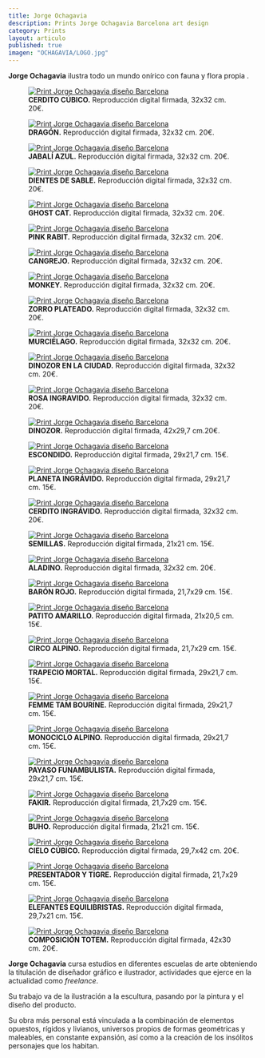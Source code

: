 ```yaml
---
title: Jorge Ochagavia
description: Prints Jorge Ochagavia Barcelona art design 
category: Prints
layout: articulo
published: true
imagen: "OCHAGAVIA/LOGO.jpg"
---
```


**Jorge Ochagavia** ilustra todo un mundo onírico con fauna y flora propia .

<div class="figure-group">
<figure>
	<a href="/images/OCHAGAVIA/CERDITO CUBICO.jpg"><img src="/images/OCHAGAVIA/CERDITO CUBICO.jpg" alt="Print Jorge Ochagavia diseño Barcelona"></a>
	<figcaption><b>CERDITO CÚBICO.</b>
	Reproducción digital firmada, 32x32 cm. 20€.</figcaption>
</figure>

<figure>
	<a href="/images/OCHAGAVIA/DRAGON.jpg"><img src="/images/OCHAGAVIA/DRAGON.jpg" alt="Print Jorge Ochagavia diseño Barcelona"></a>
	<figcaption><b>DRAGÓN.</b>
	Reproducción digital firmada, 32x32 cm. 20€.</figcaption>
</figure>

<figure>
	<a href="/images/OCHAGAVIA/JABALI AZUL.jpg"><img src="/images/OCHAGAVIA/JABALI AZUL.jpg" alt="Print Jorge Ochagavia diseño Barcelona"></a>
	<figcaption><b>JABALÍ AZUL.</b>
  Reproducción digital firmada, 32x32 cm. 20€.</figcaption>
	</figcaption>
</figure>

<figure>
	<a href="/images/OCHAGAVIA/DIENTES.jpg"><img src="/images/OCHAGAVIA/DIENTES.jpg" alt="Print Jorge Ochagavia diseño Barcelona"></a>
	<figcaption><b>DIENTES DE SABLE.</b>
	Reproducción digital firmada, 32x32 cm. 20€.</figcaption>
</figure>

<figure>
	<a href="/images/OCHAGAVIA/GHOST CAT.jpg"><img src="/images/OCHAGAVIA/GHOST CAT.jpg" alt="Print Jorge Ochagavia diseño Barcelona"></a>
	<figcaption><b>GHOST CAT.</b>
	Reproducción digital firmada, 32x32 cm. 20€.</figcaption>
</figure>

<figure>
	<a href="/images/OCHAGAVIA/PINK RABIT.jpg"><img src="/images/OCHAGAVIA/PINK RABIT.jpg" alt="Print Jorge Ochagavia diseño Barcelona"></a>
	<figcaption><b>PINK RABIT.</b>
	Reproducción digital firmada, 32x32 cm. 20€.</figcaption>
</figure>

<figure>
	<a href="/images/OCHAGAVIA/CANGREJO.jpg"><img src="/images/OCHAGAVIA/CANGREJO.jpg" alt="Print Jorge Ochagavia diseño Barcelona"></a>
	<figcaption><b>CANGREJO.</b>
	   Reproducción digital firmada, 32x32 cm. 20€.</figcaption>
</figure>

<figure>
	<a href="/images/OCHAGAVIA/MONKEY.jpg"><img src="/images/OCHAGAVIA/MONKEY.jpg" alt="Print Jorge Ochagavia diseño Barcelona"></a>
	<figcaption><b>MONKEY.</b>
	Reproducción digital firmada, 32x32 cm. 20€.</figcaption>
</figure>

<figure>
	<a href="/images/OCHAGAVIA/ZORRO PLATEADO.jpg"><img src="/images/OCHAGAVIA/ZORRO PLATEADO.jpg" alt="Print Jorge Ochagavia diseño Barcelona"></a>
	<figcaption><b>ZORRO PLATEADO.</b>
	Reproducción digital firmada, 32x32 cm. 20€.</figcaption>
</figure>

<figure>
	<a href="/images/OCHAGAVIA/murcielago.jpg"><img src="/images/OCHAGAVIA/murcielago.jpg" alt="Print Jorge Ochagavia diseño Barcelona"></a>
	<figcaption><b>MURCIÉLAGO.</b>
	Reproducción digital firmada, 32x32 cm. 20€.</figcaption>
	</figcaption>
</figure>

<figure>
	<a href="/images/OCHAGAVIA/DINOZOR EN LA CIUDAD.jpg"><img src="/images/OCHAGAVIA/DINOZOR EN LA CIUDAD.jpg" alt="Print Jorge Ochagavia diseño Barcelona"></a>
	<figcaption><b>DINOZOR EN LA CIUDAD.</b>
 Reproducción digital firmada, 32x32 cm. 20€.</figcaption>
</figure>

<figure>
	<a href="/images/OCHAGAVIA/ROSA INGRAVIDO.jpg"><img src="/images/OCHAGAVIA/ROSA INGRAVIDO.jpg" alt="Print Jorge Ochagavia diseño Barcelona"></a>
	<figcaption><b>ROSA INGRAVIDO.</b>
	Reproducción digital firmada, 32x32 cm. 20€.</figcaption>
</figure>

<figure>
	<a href="/images/OCHAGAVIA/DINOZOR.jpg"><img src="/images/OCHAGAVIA/DINOZOR.jpg" alt="Print Jorge Ochagavia diseño Barcelona"></a>
	<figcaption><b>DINOZOR.</b>
	Reproducción digital firmada, 42x29,7 cm.20€.</figcaption>
</figure>

<figure>
	<a href="/images/OCHAGAVIA/ESCONDIDO.jpg"><img src="/images/OCHAGAVIA/ESCONDIDO.jpg" alt="Print Jorge Ochagavia diseño Barcelona"></a>
	<figcaption><b>ESCONDIDO.</b>
Reproducción digital firmada, 29x21,7 cm. 15€.</figcaption>
</figure>

<figure>
	<a href="/images/OCHAGAVIA/PLANETA INGRAVIDO.jpg"><img src="/images/OCHAGAVIA/PLANETA INGRAVIDO.jpg" alt="Print Jorge Ochagavia diseño Barcelona"></a>
	<figcaption><b>PLANETA INGRÁVIDO.</b>
Reproducción digital firmada, 29x21,7 cm. 15€.</figcaption>
</figure>

<figure>
	<a href="/images/OCHAGAVIA/CERDITO INGRAVIDO.jpg"><img src="/images/OCHAGAVIA/CERDITO INGRAVIDO.jpg" alt="Print Jorge Ochagavia diseño Barcelona"></a>
	<figcaption><b>CERDITO INGRÁVIDO.</b>
	  Reproducción digital firmada, 32x32 cm. 20€.</figcaption>
</figure>

<figure>
	<a href="/images/OCHAGAVIA/SEMILLAS.jpg"><img src="/images/OCHAGAVIA/SEMILLAS.jpg" alt="Print Jorge Ochagavia diseño Barcelona"></a>
	<figcaption><b>SEMILLAS.</b>
	  Reproducción digital firmada, 21x21 cm. 15€.</figcaption>
</figure>

<figure>
	<a href="/images/OCHAGAVIA/ALADINO.jpg"><img src="/images/OCHAGAVIA/ALADINO.jpg" alt="Print Jorge Ochagavia diseño Barcelona"></a>
	<figcaption><b>ALADINO.</b>
Reproducción digital firmada, 32x32 cm. 20€.</figcaption>
</figure>

<figure>
	<a href="/images/OCHAGAVIA/BARON ROJO.jpg"><img src="/images/OCHAGAVIA/BARON ROJO.jpg" alt="Print Jorge Ochagavia diseño Barcelona"></a>
	<figcaption><b>BARÓN ROJO.</b>
	  Reproducción digital firmada, 21,7x29 cm. 15€.</figcaption>
</figure>

<figure>
	<a href="/images/OCHAGAVIA/PATITO AMARILLO.jpg"><img src="/images/OCHAGAVIA/PATITO AMARILLO.jpg" alt="Print Jorge Ochagavia diseño Barcelona"></a>
	<figcaption><b>PATITO AMARILLO.</b>
	  Reproducción digital firmada, 21x20,5 cm. 15€.</figcaption>
</figure>

<figure>
	<a href="/images/OCHAGAVIA/CIRCO ALPINO.jpg"><img src="/images/OCHAGAVIA/CIRCO ALPINO.jpg" alt="Print Jorge Ochagavia diseño Barcelona"></a>
	<figcaption><b>CIRCO ALPINO.</b>
	  Reproducción digital firmada, 21,7x29 cm. 15€.</figcaption>
</figure>

<figure>
	<a href="/images/OCHAGAVIA/TRAPECIO MORTAL.jpg"><img src="/images/OCHAGAVIA/TRAPECIO MORTAL.jpg" alt="Print Jorge Ochagavia diseño Barcelona"></a>
	<figcaption><b>TRAPECIO MORTAL.</b>
	  Reproducción digital firmada, 29x21,7 cm. 15€.</figcaption>
</figure>

<figure>
	<a href="/images/OCHAGAVIA/FEMME TAM BOURINE.jpg"><img src="/images/OCHAGAVIA/FEMME TAM BOURINE.jpg" alt="Print Jorge Ochagavia diseño Barcelona"></a>
	<figcaption><b>FEMME TAM BOURINE.</b>
	  Reproducción digital firmada, 29x21,7 cm. 15€.</figcaption>
</figure>

<figure>
	<a href="/images/OCHAGAVIA/MONOCICLO ALPINO.jpg"><img src="/images/OCHAGAVIA/MONOCICLO ALPINO.jpg" alt="Print Jorge Ochagavia diseño Barcelona"></a>
	<figcaption><b>MONOCICLO ALPINO.</b>
	  Reproducción digital firmada, 29x21,7 cm. 15€.</figcaption>
</figure>

<figure>
	<a href="/images/OCHAGAVIA/PAYASO FUNAMBULISTA.jpg"><img src="/images/OCHAGAVIA/PAYASO FUNAMBULISTA.jpg" alt="Print Jorge Ochagavia diseño Barcelona"></a>
	<figcaption><b>PAYASO FUNAMBULISTA.</b>
	  Reproducción digital firmada, 29x21,7 cm. 15€.</figcaption>
</figure>

<figure>
	<a href="/images/OCHAGAVIA/FAKIR.jpg"><img src="/images/OCHAGAVIA/FAKIR.jpg" alt="Print Jorge Ochagavia diseño Barcelona"></a>
	<figcaption><b>FAKIR.</b>
	  Reproducción digital firmada, 21,7x29 cm. 15€.</figcaption>
</figure>

<figure>
	<a href="/images/OCHAGAVIA/buho.jpg"><img src="/images/OCHAGAVIA/buho.jpg" alt="Print Jorge Ochagavia diseño Barcelona"></a>
	<figcaption><b>BUHO.</b>
	  Reproducción digital firmada, 21x21 cm. 15€.</figcaption>
</figure>

<figure>
	<a href="/images/OCHAGAVIA/CIELO CUBICO.jpg"><img src="/images/OCHAGAVIA/CIELO CUBICO.jpg" alt="Print Jorge Ochagavia diseño Barcelona"></a>
	<figcaption><b>CIELO CÚBICO.</b>
	Reproducción digital firmada, 29,7x42 cm. 20€.</figcaption>
	</figcaption>
</figure>

<figure>
	<a href="/images/OCHAGAVIA/Presentador.jpg"><img src="/images/OCHAGAVIA/Presentador.jpg" alt="Print Jorge Ochagavia diseño Barcelona"></a>
	<figcaption><b>PRESENTADOR Y TIGRE.</b>
	  Reproducción digital firmada, 21,7x29 cm. 15€.</figcaption>
</figure>

<figure>
	<a href="/images/OCHAGAVIA/elefantes.jpg"><img src="/images/OCHAGAVIA/elefantes.jpg" alt="Print Jorge Ochagavia diseño Barcelona"></a>
	<figcaption><b>ELEFANTES EQUILIBRISTAS.</b>
	Reproducción digital firmada, 29,7x21 cm. 15€.</figcaption>
	</figcaption>
</figure>

<figure>
	<a href="/images/OCHAGAVIA/totem.jpg"><img src="/images/OCHAGAVIA/totem.jpg" alt="Print Jorge Ochagavia diseño Barcelona"></a>
	<figcaption><b>COMPOSICIÓN TOTEM.</b>
	  Reproducción digital firmada, 42x30 cm. 20€.</figcaption>
</figure>
</div>

**Jorge Ochagavia** cursa estudios en diferentes escuelas de arte obteniendo la titulación de diseñador gráfico e ilustrador, actividades que ejerce en la actualidad como _freelance_.

Su trabajo va de la ilustración a la escultura, pasando por la pintura y el diseño del producto.
 
Su obra más personal está vinculada a la combinación de elementos opuestos, rígidos y livianos, universos propios de formas geométricas y maleables, en constante expansión, así como a la creación de los insólitos personajes que los habitan.

